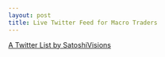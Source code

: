 ```yaml
---
layout: post
title: Live Twitter Feed for Macro Traders
---
```


<a class="twitter-timeline" href="https://twitter.com/SatoshiVisions/lists/macro-trading?ref_src=twsrc%5Etfw">A Twitter List by SatoshiVisions</a> <script async src="https://platform.twitter.com/widgets.js" charset="utf-8"></script>
